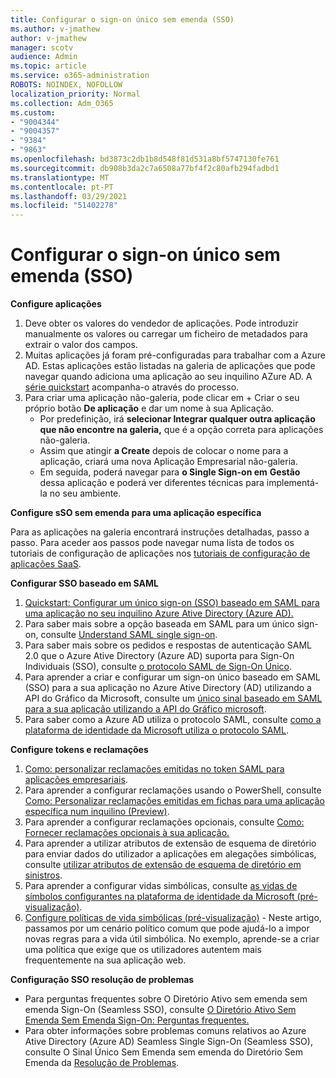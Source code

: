 ```yaml
---
title: Configurar o sign-on único sem emenda (SSO)
ms.author: v-jmathew
author: v-jmathew
manager: scotv
audience: Admin
ms.topic: article
ms.service: o365-administration
ROBOTS: NOINDEX, NOFOLLOW
localization_priority: Normal
ms.collection: Adm_O365
ms.custom:
- "9004344"
- "9004357"
- "9384"
- "9863"
ms.openlocfilehash: bd3873c2db1b8d548f81d531a8bf5747130fe761
ms.sourcegitcommit: db908b3da2c7a6508a77bf4f2c80afb294fadbd1
ms.translationtype: MT
ms.contentlocale: pt-PT
ms.lasthandoff: 03/29/2021
ms.locfileid: "51402278"
---
```

# <a name="configure-seamless-single-sign-on-sso"></a>Configurar o sign-on único sem emenda (SSO)

**Configure aplicações**

1. Deve obter os valores do vendedor de aplicações. Pode introduzir manualmente os valores ou carregar um ficheiro de metadados para extrair o valor dos campos.
2. Muitas aplicações já foram pré-configuradas para trabalhar com a Azure AD. Estas aplicações estão listadas na galeria de aplicações que pode navegar quando adiciona uma aplicação ao seu inquilino AZure AD. A [série quickstart](https://docs.microsoft.com/azure/active-directory/manage-apps/add-application-portal-configure) acompanha-o através do processo.
3. Para criar uma aplicação não-galeria, pode clicar em + Criar o seu próprio botão **De aplicação** e dar um nome à sua Aplicação.
    - Por predefinição, irá **selecionar Integrar qualquer outra aplicação que não encontre na galeria,** que é a opção correta para aplicações não-galeria.
    - Assim que atingir **a Create** depois de colocar o nome para a aplicação, criará uma nova Aplicação Empresarial não-galeria.
    - Em seguida, poderá navegar para **o Single Sign-on em** **Gestão** dessa aplicação e poderá ver diferentes técnicas para implementá-la no seu ambiente.

**Configure sSO sem emenda para uma aplicação específica**

Para as aplicações na galeria encontrará instruções detalhadas, passo a passo. Para aceder aos passos pode navegar numa lista de todos os tutoriais de configuração de aplicações nos [tutoriais de configuração de aplicações SaaS](https://docs.microsoft.com/azure/active-directory/saas-apps/tutorial-list).

**Configurar SSO baseado em SAML**

1. [Quickstart: Configurar um único sign-on (SSO) baseado em SAML para uma aplicação no seu inquilino Azure Ative Directory (Azure AD).](https://docs.microsoft.com/azure/active-directory/manage-apps/add-application-portal-setup-sso)
2. Para saber mais sobre a opção baseada em SAML para um único sign-on, consulte [Understand SAML single sign-on](https://docs.microsoft.com/azure/active-directory/manage-apps/configure-saml-single-sign-on).
3. Para saber mais sobre os pedidos e respostas de autenticação SAML 2.0 que o Azure Ative Directory (Azure AD) suporta para Sign-On Individuais (SSO), consulte [o protocolo SAML de Sign-On Único](https://docs.microsoft.com/azure/active-directory/develop/single-sign-on-saml-protocol).
4. Para aprender a criar e configurar um sign-on único baseado em SAML (SSO) para a sua aplicação no Azure Ative Directory (AD) utilizando a API do Gráfico da Microsoft, consulte um [único sinal baseado em SAML para a sua aplicação utilizando a API do Gráfico microsoft](https://docs.microsoft.com/graph/application-saml-sso-configure-api).
5. Para saber como a Azure AD utiliza o protocolo SAML, consulte [como a plataforma de identidade da Microsoft utiliza o protocolo SAML](https://docs.microsoft.com/azure/active-directory/develop/active-directory-saml-protocol-reference).

**Configure tokens e reclamações**

1. [Como: personalizar reclamações emitidas no token SAML para aplicações empresariais](https://docs.microsoft.com/azure/active-directory/develop/active-directory-saml-claims-customization).
2. Para aprender a configurar reclamações usando o PowerShell, consulte [Como: Personalizar reclamações emitidas em fichas para uma aplicação específica num inquilino (Preview)](https://docs.microsoft.com/azure/active-directory/develop/active-directory-claims-mapping).
3. Para aprender a configurar reclamações opcionais, consulte [Como: Fornecer reclamações opcionais à sua aplicação.](https://docs.microsoft.com/azure/active-directory/develop/active-directory-optional-claims)
4. Para aprender a utilizar atributos de extensão de esquema de diretório para enviar dados do utilizador a aplicações em alegações simbólicas, consulte [utilizar atributos de extensão de esquema de diretório em sinistros](https://docs.microsoft.com/azure/active-directory/develop/active-directory-schema-extensions).
5. Para aprender a configurar vidas simbólicas, consulte [as vidas de símbolos configurantes na plataforma de identidade da Microsoft (pré-visualização)](https://docs.microsoft.com/azure/active-directory/develop/active-directory-configurable-token-lifetimes).
6. [Configure políticas de vida simbólicas (pré-visualização)](https://docs.microsoft.com/azure/active-directory/develop/configure-token-lifetimes) - Neste artigo, passamos por um cenário político comum que pode ajudá-lo a impor novas regras para a vida útil simbólica. No exemplo, aprende-se a criar uma política que exige que os utilizadores autentem mais frequentemente na sua aplicação web.

**Configuração SSO resolução de problemas**

- Para perguntas frequentes sobre O Diretório Ativo sem emenda sem emenda Sign-On (Seamless SSO), consulte [O Diretório Ativo Sem Emenda Sem Emenda Sign-On: Perguntas frequentes.](https://docs.microsoft.com/azure/active-directory/hybrid/how-to-connect-sso-faq)
- Para obter informações sobre problemas comuns relativos ao Azure Ative Directory (Azure AD) Seamless Single Sign-On (Seamless SSO), consulte O Sinal Único Sem Emenda sem emenda do Diretório Sem Emenda da [Resolução de Problemas](https://docs.microsoft.com/azure/active-directory/hybrid/tshoot-connect-sso).
